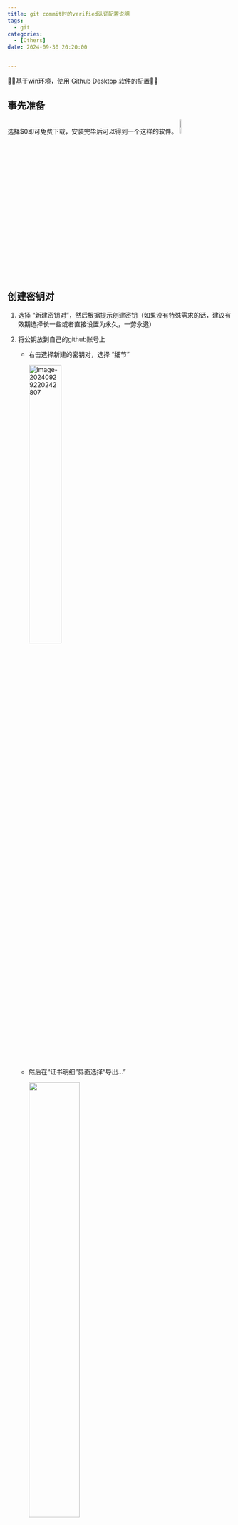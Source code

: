 ```yaml
---
title: git commit时的verified认证配置说明
tags: 
  - git
categories: 
  - [Others]
date: 2024-09-30 20:20:00


---
```


🤗🤗基于win环境，使用 Github Desktop 软件的配置🤗🤗

<!-- more -->

## 事先准备

[Gpg4win]: https://gpg4win.org/get-gpg4win.html

选择$0即可免费下载，安装完毕后可以得到一个这样的软件。 <img src="https://pic-poivre.oss-cn-hangzhou.aliyuncs.com/pics/image-20240929215613611.png" alt="image-20240929215613611" style="width:9%;" />

## 创建密钥对

1. 选择 “新建密钥对”，然后根据提示创建密钥（如果没有特殊需求的话，建议有效期选择长一些或者直接设置为永久，一劳永逸）

2. 将公钥放到自己的github账号上

   - 右击选择新建的密钥对，选择 “细节”

     <img src="https://pic-poivre.oss-cn-hangzhou.aliyuncs.com/pics/image-20240929220242807.png" alt="image-20240929220242807" style="width:40%;" />

   - 然后在“证书明细”界面选择“导出...”

     <img src="https://pic-poivre.oss-cn-hangzhou.aliyuncs.com/pics/image-20240929220414635.png" style="width:50%;" />

   - 打开您的github主页，选择 "setting" -> "SSH and GPG keys"，将复制到的公钥部分放入 ”GPG keys“ 中

## 启用 Git 提交签名

1. 终端定位至 Github Desktop 安装文件中的 git 文件夹

2. 将 Github Desktop 调用的路径改为 GPG 客户端路径（可以通过 “where gpg” 查询得到）

   ```shell
   ./git config --glocal gpg.program "gpg客户端路径"
   ```

   

3. 配置 Github Desktop 默认签名的 GPG Key ID（也就是配置的“密钥 ID”）

   ```shell
   ./git config --global user.signingkey "Key ID"
   ```

   

4. 开启 commit 的 GPG 签名功能

   ```shell
   ./git config --global commit.gpgsign true
   ```

   